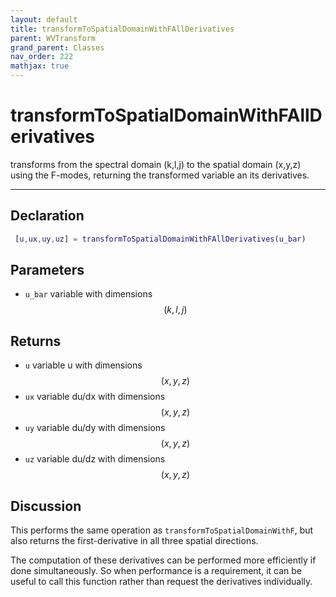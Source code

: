 ```yaml
---
layout: default
title: transformToSpatialDomainWithFAllDerivatives
parent: WVTransform
grand_parent: Classes
nav_order: 222
mathjax: true
---
```


#  transformToSpatialDomainWithFAllDerivatives

transforms from the spectral domain (k,l,j) to the spatial domain (x,y,z) using the F-modes, returning the transformed variable an its derivatives.


---

## Declaration
```matlab
 [u,ux,uy,uz] = transformToSpatialDomainWithFAllDerivatives(u_bar)
```
## Parameters
+ `u_bar`  variable with dimensions $$(k,l,j)$$

## Returns
+ `u`  variable u with dimensions $$(x,y,z)$$
+ `ux`  variable du/dx with dimensions $$(x,y,z)$$
+ `uy`  variable du/dy with dimensions $$(x,y,z)$$
+ `uz`  variable du/dz with dimensions $$(x,y,z)$$

## Discussion

This performs the same operation as `transformToSpatialDomainWithF`, but also returns the first-derivative in all three spatial directions.

The computation of these derivatives can be performed more efficiently if done simultaneously. So when performance is a requirement, it can be useful to call this function rather than request the derivatives individually.


